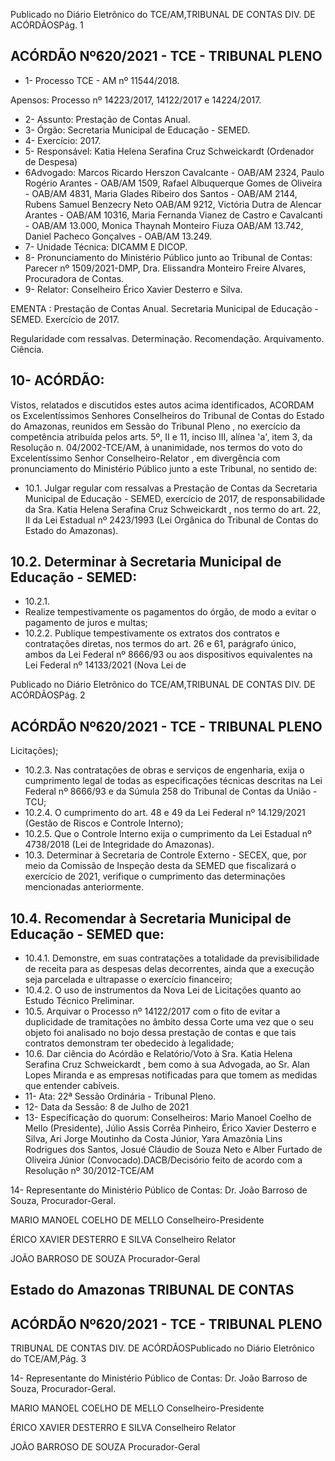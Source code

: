 Publicado  no  Diário  Eletrônico do TCE/AM,TRIBUNAL DE CONTAS DIV. DE ACÓRDÃOSPág. 1

## ACÓRDÃO Nº620/2021 - TCE - TRIBUNAL PLENO

- 1- Processo TCE - AM nº 11544/2018.

Apensos: Processo nº  14223/2017, 14122/2017 e 14224/2017.

- 2- Assunto: Prestação de Contas Anual.
- 3- Órgão: Secretaria Municipal de Educação - SEMED.
- 4- Exercício: 2017.
- 5- Responsável: Katia Helena Serafina Cruz Schweickardt (Ordenador de Despesa)
- 6Advogado: Marcos  Ricardo  Herszon  Cavalcante  -  OAB/AM  2324,  Paulo  Rogério Arantes  -  OAB/AM  1509,  Rafael  Albuquerque  Gomes  de  Oliveira  -  OAB/AM  4831, Maria Glades Ribeiro dos Santos - OAB/AM 2144, Rubens Samuel Benzecry Neto OAB/AM 9212, Victória Dutra de Alencar Arantes - OAB/AM 10316, Maria Fernanda Vianez de Castro e Cavalcanti - OAB/AM 13.000, Monica Thaynah Monteiro Fiuza OAB/AM 13.742, Daniel Pacheco Gonçalves - OAB/AM 13.249.
- 7- Unidade Técnica: DICAMM E DICOP.
- 8- Pronunciamento  do  Ministério  Público  junto  ao  Tribunal  de  Contas: Parecer  nº 1509/2021-DMP, Dra. Elissandra Monteiro Freire Alvares, Procuradora de Contas.
- 9- Relator: Conselheiro Érico Xavier Desterro e Silva.

EMENTA :  Prestação  de  Contas  Anual.  Secretaria Municipal  de  Educação  -  SEMED.  Exercício  de 2017.

Regularidade com ressalvas. Determinação. Recomendação. Arquivamento. Ciência.

## 10-  ACÓRDÃO:

Vistos, relatados e discutidos estes autos acima identificados, ACORDAM os Excelentíssimos Senhores Conselheiros do Tribunal de Contas do Estado do Amazonas, reunidos em Sessão do Tribunal Pleno , no exercício da competência atribuída pelos arts. 5º, II e 11, inciso III, alínea 'a', item 3, da Resolução n. 04/2002-TCE/AM, à unanimidade, nos termos do voto do Excelentíssimo Senhor Conselheiro-Relator , em divergência com pronunciamento do Ministério Público junto a este Tribunal, no sentido de:

- 10.1. Julgar  regular  com  ressalvas a  Prestação  de  Contas  da  Secretaria Municipal de Educação - SEMED, exercício de 2017, de responsabilidade da Sra. Katia Helena Serafina Cruz Schweickardt , nos termo do art. 22, II  da  Lei Estadual nº 2423/1993 (Lei Orgânica do Tribunal de Contas do Estado do Amazonas).

## 10.2. Determinar à Secretaria Municipal de Educação - SEMED:

- 10.2.1.
- Realize tempestivamente os pagamentos do órgão, de modo a evitar o pagamento de juros e multas;
- 10.2.2. Publique tempestivamente os extratos dos contratos e contratações diretas, nos termos do art. 26 e 61, parágrafo único, ambos da Lei Federal nº 8666/93 ou aos dispositivos equivalentes  na  Lei  Federal  nº  14133/2021  (Nova  Lei  de

Publicado  no  Diário  Eletrônico do TCE/AM,TRIBUNAL DE CONTAS DIV. DE ACÓRDÃOSPág. 2

## ACÓRDÃO Nº620/2021 - TCE - TRIBUNAL PLENO

Licitações);

- 10.2.3. Nas contratações de obras e serviços de engenharia, exija o cumprimento  legal  de  todas  as  especificações  técnicas descritas  na  Lei  Federal  nº  8666/93  e  da  Súmula  258  do Tribunal de Contas da União - TCU;
- 10.2.4. O cumprimento do art. 48 e 49 da Lei Federal nº 14.129/2021 (Gestão de Riscos e Controle Interno);
- 10.2.5. Que o Controle Interno exija o cumprimento da Lei Estadual nº 4738/2018 (Lei de Integridade do Amazonas).
- 10.3. Determinar à Secretaria de Controle Externo - SECEX, que, por meio da Comissão de Inspeção desta  da SEMED que fiscalizará o exercício de 2021, verifique o cumprimento das determinações mencionadas anteriormente.

## 10.4. Recomendar à Secretaria Municipal de Educação - SEMED que:

- 10.4.1. Demonstre, em suas contratações a totalidade da previsibilidade de receita para as despesas delas decorrentes, ainda que a execução seja parcelada e ultrapasse o exercício financeiro;
- 10.4.2. O uso de instrumentos da Nova Lei de Licitações quanto ao Estudo Técnico Preliminar.
- 10.5. Arquivar o Processo nº 14122/2017 com o fito de evitar a duplicidade de tramitações  no  âmbito  dessa  Corte uma  vez  que  o  seu  objeto  foi analisado  no  bojo  dessa  prestação  de  contas  e  que  tais  contratos demonstram ter obedecido à legalidade;
- 10.6. Dar  ciência do  Acórdão  e  Relatório/Voto  à Sra. Katia  Helena  Serafina Cruz  Schweickardt ,  bem  como  à  sua  Advogada,  ao Sr.  Alan  Lopes Miranda e  as  empresas  notificadas  para  que  tomem  as  medidas  que entender cabíveis.
- 11-  Ata: 22ª Sessão Ordinária - Tribunal Pleno.
- 12-  Data da Sessão: 8 de Julho de 2021
- 13-  Especificação do quorum: Conselheiros: Mario Manoel Coelho de Mello (Presidente),  Júlio  Assis  Corrêa  Pinheiro,  Érico  Xavier  Desterro  e  Silva,  Ari  Jorge Moutinho da Costa Júnior, Yara Amazônia Lins Rodrigues dos Santos, Josué Cláudio de Souza Neto e Alber Furtado de Oliveira Júnior (Convocado).DACB/Decisório feito de acordo com a Resolução nº 30/2012-TCE/AM

14-  Representante  do  Ministério  Público  de  Contas: Dr. João  Barroso  de  Souza, Procurador-Geral.

MARIO MANOEL COELHO DE MELLO Conselheiro-Presidente

ÉRICO XAVIER DESTERRO E SILVA Conselheiro Relator

JOÃO BARROSO DE SOUZA Procurador-Geral

## Estado do Amazonas TRIBUNAL DE CONTAS

## ACÓRDÃO Nº620/2021 - TCE - TRIBUNAL PLENO

TRIBUNAL DE CONTAS DIV. DE ACÓRDÃOSPublicado  no  Diário  Eletrônico do TCE/AM,Pág. 3

14-  Representante  do  Ministério  Público  de  Contas: Dr. João  Barroso  de  Souza, Procurador-Geral.

MARIO MANOEL COELHO DE MELLO Conselheiro-Presidente

ÉRICO XAVIER DESTERRO E SILVA Conselheiro Relator

JOÃO BARROSO DE SOUZA Procurador-Geral